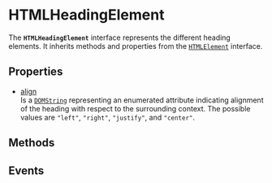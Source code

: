 # HTMLHeadingElement

<div class='overview'>The <strong><code>HTMLHeadingElement</code></strong> interface represents the different heading elements. It inherits methods and properties from the <a href="/en-US/docs/Web/API/HTMLElement" title="The HTMLElement interface represents any HTML element. Some elements directly implement this interface, while others implement it via an interface that inherits it."><code>HTMLElement</code></a> interface.</div>

## Properties

<ul class="items properties">
  <li>
    <a href="">align</a>
    <div>Is a <a href="/en-US/docs/Web/API/DOMString" title="DOMString is a UTF-16 String. As JavaScript already uses such strings, DOMString is mapped directly to a String."><code>DOMString</code></a> representing an enumerated attribute indicating alignment of the heading with respect to the surrounding context.&nbsp;The possible values are&nbsp;<code>"left"</code>,&nbsp;<code>"right"</code>,&nbsp;<code>"justify"</code>, and&nbsp;<code>"center"</code>.</div>
  </li>
</ul>

## Methods

<ul class="items methods">

</ul>

## Events
